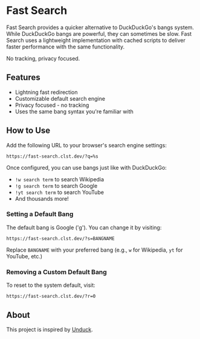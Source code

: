 # Fast Search

Fast Search provides a quicker alternative to DuckDuckGo's bangs system. While DuckDuckGo bangs are powerful, they can sometimes be slow. Fast Search uses a lightweight implementation with cached scripts to deliver faster performance with the same functionality.

No tracking, privacy focused.

## Features

- Lightning fast redirection
- Customizable default search engine 
- Privacy focused - no tracking
- Uses the same bang syntax you're familiar with

## How to Use

Add the following URL to your browser's search engine settings:

```
https://fast-search.clst.dev/?q=%s
```

Once configured, you can use bangs just like with DuckDuckGo:
- `!w search term` to search Wikipedia
- `!g search term` to search Google
- `!yt search term` to search YouTube
- And thousands more!

### Setting a Default Bang

The default bang is Google ('g'). You can change it by visiting:

```
https://fast-search.clst.dev/?s=BANGNAME
```

Replace `BANGNAME` with your preferred bang (e.g., `w` for Wikipedia, `yt` for YouTube, etc.)

### Removing a Custom Default Bang

To reset to the system default, visit:

```
https://fast-search.clst.dev/?r=0
```

## About

This project is inspired by [Unduck](https://github.com/t3dotgg/unduck/).